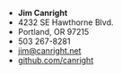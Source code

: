 - **Jim Canright**
- 4232 SE Hawthorne Blvd.
- Portland, OR 97215
- 503 267-8281
- [jim@canright.net](mailto:jim@canright.net)
- [github.com/canright](http://github.com/canright)
